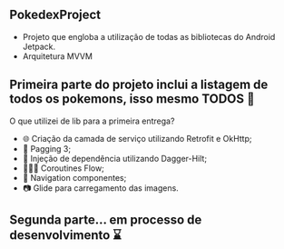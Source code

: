 ## PokedexProject

- Projeto que engloba a utilização de todas as bibliotecas do Android Jetpack.
- Arquitetura MVVM

## Primeira parte do projeto inclui a listagem de todos os pokemons, isso mesmo TODOS 🩷

O que utilizei de lib para a primeira entrega? 

- 🌐 Criação da camada de serviço utilizando Retrofit e OkHttp;
- 📕 Pagging 3;
- 💉 Injeção de dependência utilizando Dagger-Hilt;
- 🏄🏻‍♂️ Coroutines Flow;
- 🛶 Navigation componentes;
- 📷 Glide para carregamento das imagens.

## Segunda parte... em processo de desenvolvimento ⌛️

